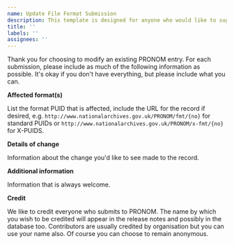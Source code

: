 ```yaml
---
name: Update File Format Submission
description: This template is designed for anyone who would like to suggest improvements or changes to the current database
title: ''
labels: ''
assignees: ''
---
```


Thank you for choosing to modify an existing PRONOM entry. For each submission, please include as much of the following information as possible. It's okay if you don't have everything, but please include what you can.

**Affected format(s)**

List the format PUID that is affected, include the URL for the record if desired, e.g. `http://www.nationalarchives.gov.uk/PRONOM/fmt/{no}` for standard PUIDs or `http://www.nationalarchives.gov.uk/PRONOM/x-fmt/{no}` for X-PUIDS.

**Details of change**

Information about the change you'd like to see made to the record.

**Additional information**

Information that is always welcome.

**Credit**

We like to credit everyone who submits to PRONOM. The name by which you wish to be credited will appear in the release notes and possibly in the database too. Contributors are usually credited by organisation but you can use your name also. Of course you can choose to remain anonymous.
